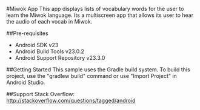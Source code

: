 #Miwok App
This app displays lists of vocabulary words for the user to learn the Miwok language.
Its a multiscreen app that allows its user to hear the audio of each vocab in Miwok.

##Pre-requisites
- Android SDK v23
- Android Build Tools v23.0.2
- Android Support Repository v23.3.0

##Getting Started
This sample uses the Gradle build system. To build this project, use the "gradlew build" command or use "Import Project" in Android Studio.

##Support
Stack Overflow: http://stackoverflow.com/questions/tagged/android